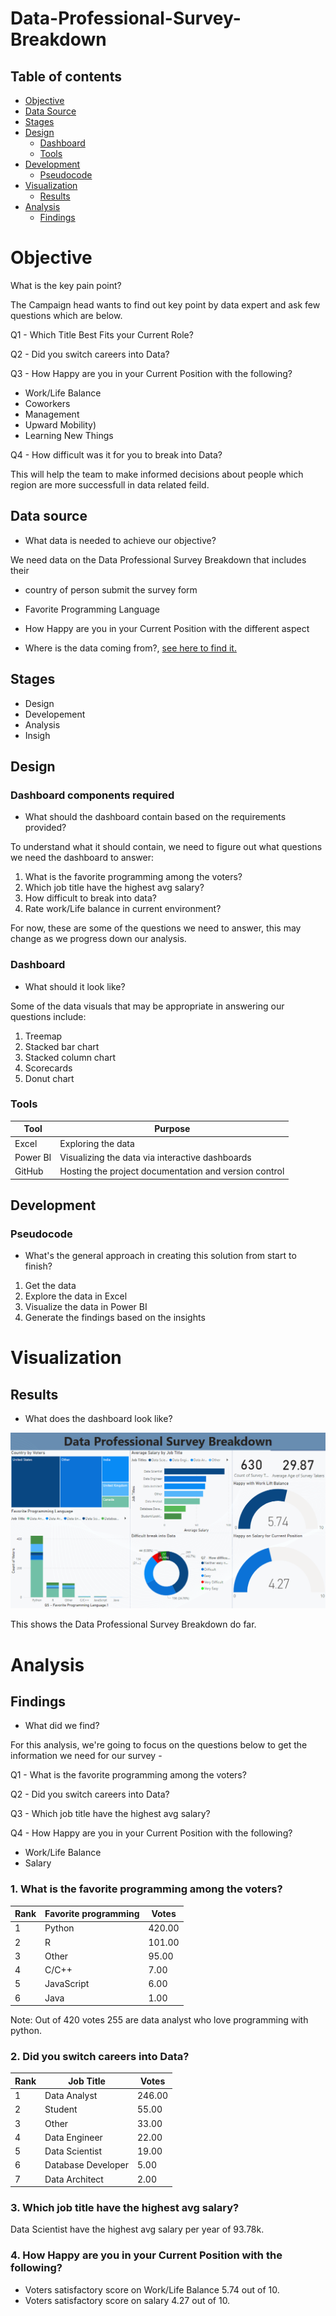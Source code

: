 # Data-Professional-Survey-Breakdown

## Table of contents 

- [Objective](#objective)
- [Data Source](#data-source)
- [Stages](#stages)
- [Design](#design)
  - [Dashboard](#dashboard)
  - [Tools](#tools)
- [Development](#development)
  - [Pseudocode](#pseudocode)
- [Visualization](#visualization)
  - [Results](#results)
- [Analysis](#analysis)
  - [Findings](#findings)
 

# Objective 

What is the key pain point? 

The Campaign head wants to find out key point by data expert and ask few questions which are below.

Q1 - Which Title Best Fits your Current Role?

Q2 - Did you switch careers into Data?

Q3 - How Happy are you in your Current Position with the following?
- Work/Life Balance
- Coworkers 
- Management
- Upward Mobility)
- Learning New Things

Q4 - How difficult was it for you to break into Data?

This will help the team to make informed decisions about people which region are more successfull in data related feild.

## Data source 

- What data is needed to achieve our objective?

We need data on the Data Professional Survey Breakdown that includes their 
- country of person submit the survey form
- Favorite Programming Language
- How Happy are you in your Current Position with the different aspect

- Where is the data coming from?, [see here to find it.](https://github.com/Syed-Ammad-99/Data-Professional-Survey-Breakdown/blob/main/data%20file.xlsx)

## Stages

- Design
- Developement
- Analysis
- Insigh 
 

## Design 

### Dashboard components required 
- What should the dashboard contain based on the requirements provided?

To understand what it should contain, we need to figure out what questions we need the dashboard to answer:

1. What is the favorite programming among the voters?
2. Which job title have the highest avg salary?
3. How difficult to break into data?
4. Rate work/Life balance in current environment?

For now, these are some of the questions we need to answer, this may change as we progress down our analysis. 


### Dashboard

- What should it look like? 

Some of the data visuals that may be appropriate in answering our questions include:

1. Treemap
2. Stacked bar chart
3. Stacked column chart
4. Scorecards
5. Donut chart 


### Tools 

| Tool | Purpose |
| --- | --- |
| Excel | Exploring the data |
| Power BI | Visualizing the data via interactive dashboards |
| GitHub | Hosting the project documentation and version control |

## Development

### Pseudocode

- What's the general approach in creating this solution from start to finish?

1. Get the data
2. Explore the data in Excel
3. Visualize the data in Power BI
4. Generate the findings based on the insights

# Visualization 

## Results

- What does the dashboard look like?

![GIF of Power BI Dashboard](img.png)

This shows the Data Professional Survey Breakdown do far. 


# Analysis 

## Findings

- What did we find?

For this analysis, we're going to focus on the questions below to get the information we need for our survey - 

Q1 - What is the favorite programming among the voters?

Q2 - Did you switch careers into Data?

Q3 - Which job title have the highest avg salary?

Q4 - How Happy are you in your Current Position with the following?
- Work/Life Balance
- Salary
  
### 1. What is the favorite programming among the voters?

| Rank | Favorite programming | Votes  |
|------|----------------------|------- |
| 1    | Python               | 420.00 |
| 2    | R                    | 101.00 |
| 3    | Other                | 95.00  |
| 4    | C/C++                | 7.00   |
| 5    | JavaScript           | 6.00   |
| 6    | Java                 | 1.00   |

Note: Out of 420 votes 255 are data analyst who love programming with python.

### 2. Did you switch careers into Data?

| Rank | Job Title      | Votes |
|------|--------------- |-------|
| 1    | Data Analyst   | 246.00|
| 2    | Student        | 55.00 |
| 3    | Other          | 33.00 |
| 4    | Data Engineer  | 22.00 |
| 5    | Data Scientist | 19.00 |
| 6    | Database Developer | 5.00 |
| 7    | Data Architect | 2.00 |

### 3. Which job title have the highest avg salary?

Data Scientist have the highest avg salary per year of 93.78k.

### 4. How Happy are you in your Current Position with the following?
- Voters satisfactory score on Work/Life Balance 5.74 out of 10.
- Voters satisfactory score on salary 4.27 out of 10.
